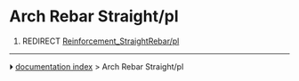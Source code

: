 # Arch Rebar Straight/pl
1.  REDIRECT [Reinforcement_StraightRebar/pl](Reinforcement_StraightRebar/pl.md)



---
⏵ [documentation index](../README.md) > Arch Rebar Straight/pl
